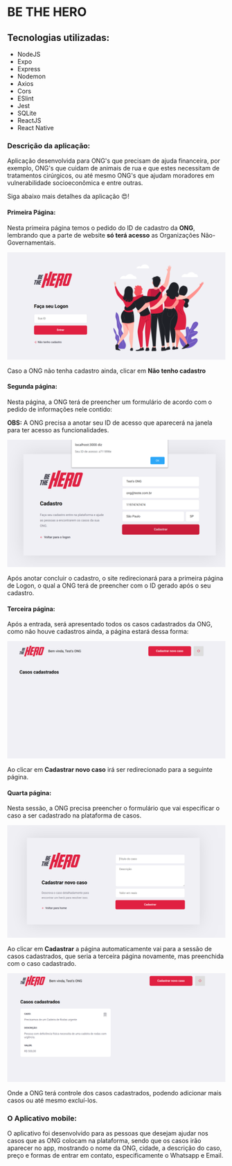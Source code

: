# BE THE HERO



## Tecnologias utilizadas:

* NodeJS
* Expo
* Express
* Nodemon
* Axios
* Cors
* ESlint
* Jest
* SQLite
* ReactJS
* React Native

### Descrição da aplicação: 

  Aplicação desenvolvida para ONG's que precisam de ajuda financeira, por exemplo, ONG's que cuidam de animais de rua e que estes necessitam de tratamentos cirúrgicos, ou até mesmo ONG's que ajudam moradores em vulnerabilidade socioeconômica e entre outras. 
  
  Siga abaixo mais detalhes da aplicação :heart_eyes:!
  
#### Primeira Página:
  Nesta primeira página temos o pedido do ID de cadastro da **ONG**, lembrando que a parte de website **só terá acesso** as Organizações Não-Governamentais.
  
  ![](images/logon.png)
  
Caso a ONG não tenha cadastro ainda, clicar em **Não tenho cadastro**

#### Segunda página: 

Nesta página, a ONG terá de preencher um formulário de acordo com o pedido de informações nele contido:

**OBS:** A ONG precisa a anotar seu ID de acesso que aparecerá na janela para ter acesso as funcionalidades.

![](images/register.png)

Após anotar concluir o cadastro, o site redirecionará para a primeira página de Logon, o qual a ONG terá de preencher com o ID gerado após o seu cadastro.

#### Terceira página:

Após a entrada, será apresentado todos os casos cadastrados da ONG, como não houve cadastros ainda, a página estará dessa forma: 

![](images/page_cases.png)
  
 Ao clicar em **Cadastrar novo caso** irá ser redirecionado para a seguinte página.
 
 #### Quarta página:
 
 Nesta sessão, a ONG precisa preencher o formulário que vai especificar o caso a ser cadastrado na plataforma de casos.
 
 ![](images/register_case.png)
 
 Ao clicar em **Cadastrar** a página automaticamente vai para a sessão de casos cadastrados, que seria a terceira página novamente, mas preenchida com o caso cadastrado.
 
 ![](images/list_case.png)
  
Onde a ONG terá controle dos casos cadastrados, podendo adicionar mais casos ou até mesmo excluí-los.

### O Aplicativo mobile:
O aplicativo foi desenvolvido para as pessoas que desejam ajudar nos casos que as ONG colocam na plataforma, sendo que os casos irão aparecer no app, mostrando o nome da ONG, cidade, a descrição do caso, preço e formas de entrar em contato, especificamente o Whatsapp e Email.

